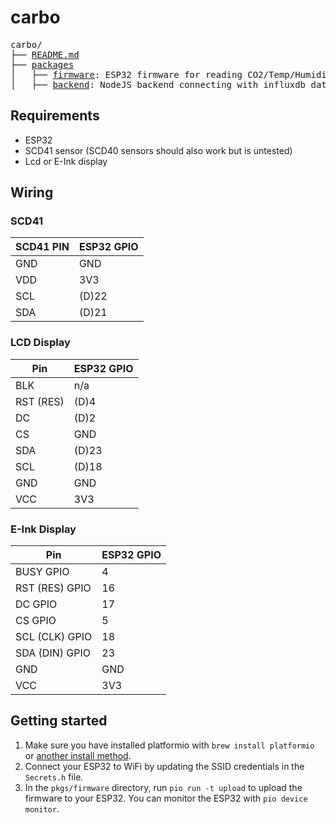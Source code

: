 # carbo

<pre>
carbo/
├── <a href="./README.md">README.md</a>
├── <a href="./pkgs">packages</a>
│   ├── <a href="./pkgs/firmware">firmware</a>: ESP32 firmware for reading CO2/Temp/Humidity data using the SCD41 sensor.
│   ├── <a href="./pkgs/backend">backend</a>: NodeJS backend connecting with influxdb database.
</pre>

## Requirements

- ESP32
- SCD41 sensor (SCD40 sensors should also work but is untested)
- Lcd or E-Ink display

## Wiring

### SCD41

| SCD41 PIN | ESP32 GPIO |
| --------- | ---------- |
| GND       | GND        |
| VDD       | 3V3        |
| SCL       | (D)22      |
| SDA       | (D)21      |

### LCD Display

| Pin       | ESP32 GPIO |
| --------- | ---------- |
| BLK       | n/a        |
| RST (RES) | (D)4       |
| DC        | (D)2       |
| CS        | GND        |
| SDA       | (D)23      |
| SCL       | (D)18      |
| GND       | GND        |
| VCC       | 3V3        |

### E-Ink Display

| Pin            | ESP32 GPIO |
| -------------- | ---------- |
| BUSY GPIO      | 4          |
| RST (RES) GPIO | 16         |
| DC GPIO        | 17         |
| CS GPIO        | 5          |
| SCL (CLK) GPIO | 18         |
| SDA (DIN) GPIO | 23         |
| GND            | GND        |
| VCC            | 3V3        |

## Getting started

1. Make sure you have installed platformio with `brew install platformio` or [another install method](https://docs.platformio.org/en/latest/core/installation/methods/index.html).
2. Connect your ESP32 to WiFi by updating the SSID credentials in the `Secrets.h` file.
3. In the `pkgs/firmware` directory, run `pio run -t upload` to upload the firmware to your ESP32. You can monitor the ESP32 with `pio device monitor`.
